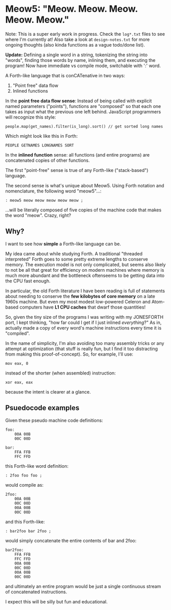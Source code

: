 # Meow5: "Meow. Meow. Meow. Meow. Meow."

Note: This is a super early work in progress. Check the `log*.txt` files to see
where I'm currently at! Also take a look at `design-notes.txt` for more ongoing
thoughts (also kinda functions as a vague todo/done list).

**Update:** Defining a single word in a string, tokenizing the
string into "words", finding those words by name, inlining them,
and executing the program! Now have immediate vs compile mode,
switchable with ':' word.

A Forth-like language that is conCATenative in two ways:

1. "Point free" data flow
2. Inlined functions

In the **point free data flow sense**: Instead of being called with explicit
named parameters ("points"), functions are "composed" so that each one takes
as input what the previous one left behind. JavaScript programmers will recognize
this style:

    people.map(get_names).filter(is_long).sort() // get sorted long names

Which might look like this in Forth:

    PEOPLE GETNAMES LONGNAMES SORT

In the **inlined function** sense: all functions (and entire programs) are
concatenated copies of other functions.

The first "point-free" sense is true of any Forth-like ("stack-based") language.

The second sense is what's unique about Meow5. Using Forth notation and
nomenclature, the following word "meow5"...:

    : meow5 meow meow meow meow meow ;

...will be literally composed of five copies
of the machine code that makes the word "meow". Crazy, right?



## Why?

I want to see how **simple** a Forth-like language can be.

My idea came about while studying Forth. A traditional "threaded interpreted"
Forth goes to some pretty extreme lengths to conserve memory. The execution model
is not only complicated, but seems also likely to not be all that great for efficiency
on modern machines where memory is much more abundant and the bottleneck oftenseems to be
getting data into the CPU fast enough.

In particular, the old Forth literature I have been reading is full of statements
about needing to conserve the **few kilobytes of core memory** on a late 1960s machine.
But even my most modest low-powered Celeron and Atom-based computers
have **L1 CPU caches** that dwarf those quantities!

So, given the tiny size of the programs I was writing with my JONESFORTH port,
I kept thinking, "how far could I get if I just inlined _everything_?" As in,
actually made a copy of every word's machine instructions every time it is
"compiled".

In the name of simplicity, I'm also avoiding too many
assembly tricks or any attempt at optimization (that stuff is
really fun, but I find it too distracting from making this
proof-of-concept). So, for example, I'll use:

    mov eax, 0

instead of the shorter (when assembled)  instruction:

    xor eax, eax

because the intent is clearer at a glance.


## Psuedocode examples

Given these pseudo machine code definitions:

    foo:
        00A 00B
        00C 00D

    bar:
        FFA FFB
        FFC FFD

this Forth-like word definition:

    : 2foo foo foo ;

would compile as:

    2foo: 
        00A 00B
        00C 00D
        00A 00B
        00C 00D

and this Forth-like:

    : bar2foo bar 2foo ;

would simply concatenate the entire contents of bar and 2foo:

    bar2foo:
        FFA FFB
        FFC FFD
        00A 00B
        00C 00D
        00A 00B
        00C 00D

and ultimately an entire program would be just a single continuous
stream of concatenated instructions.

I expect this will be silly but fun and educational.
